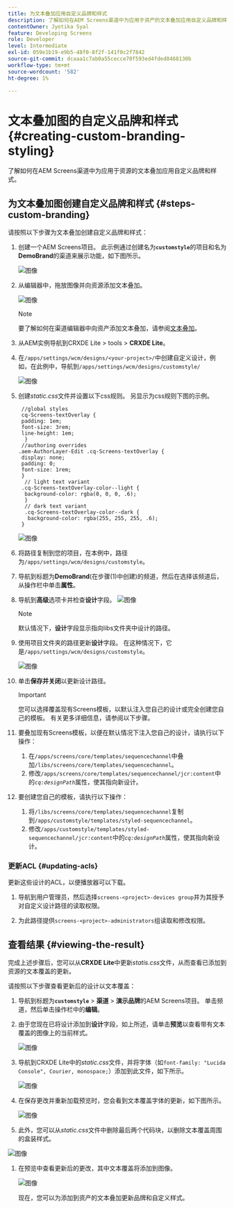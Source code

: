 ```yaml
---
title: 为文本叠加应用自定义品牌和样式
description: 了解如何在AEM Screens渠道中为应用于资产的文本叠加应用自定义品牌和样式。
contentOwner: Jyotika Syal
feature: Developing Screens
role: Developer
level: Intermediate
exl-id: 059e1b19-e9b5-48f0-8f2f-141f0c2f7842
source-git-commit: dcaaa1c7ab0a55cecce70f593ed4fded8468130b
workflow-type: tm+mt
source-wordcount: '582'
ht-degree: 1%

---
```


# 文本叠加图的自定义品牌和样式 {#creating-custom-branding-styling}

了解如何在AEM Screens渠道中为应用于资源的文本叠加应用自定义品牌和样式。

## 为文本叠加图创建自定义品牌和样式 {#steps-custom-branding}

请按照以下步骤为文本叠加创建自定义品牌和样式：

1. 创建一个AEM Screens项目。 此示例通过创建名为&#x200B;**`customstyle`**&#x200B;的项目和名为&#x200B;**DemoBrand**&#x200B;的渠道来展示功能，如下图所示。

   ![图像](/help/user-guide/assets/custom-brand/custom-brand1.png)

1. 从编辑器中，拖放图像并向资源添加文本叠加。

   ![图像](/help/user-guide/assets/custom-brand/custom-brand2.png)

   >[!NOTE]
   >要了解如何在渠道编辑器中向资产添加文本叠加，请参阅[文本叠加](/help/user-guide/text-overlay.md)。

1. 从AEM实例导航到CRXDE Lite > tools > **CRXDE Lite**。

1. 在`/apps/settings/wcm/designs/<your-project>/`中创建自定义设计，例如，在此例中，导航到`/apps/settings/wcm/designs/customstyle/`

   ![图像](/help/user-guide/assets/custom-brand/custom-brand3.png)

1. 创建&#x200B;*static.css*&#x200B;文件并设置以下css规则。 另显示为css规则下图的示例。

   ```shell
    //global styles
    cq-Screens-textOverlay {
    padding: 1em;
    font-size: 3rem;
    line-height: 1em;
     }
    //authoring overrides
   .aem-AuthorLayer-Edit .cq-Screens-textOverlay {
    display: none;
    padding: 0;
    font-size: 1rem;
    }
     // light text variant
    .cq-Screens-textOverlay-color--light {
     background-color: rgba(0, 0, 0, .6);
     }
     // dark text variant
     .cq-Screens-textOverlay-color--dark {
      background-color: rgba(255, 255, 255, .6);
    }
   ```

   ![图像](/help/user-guide/assets/custom-brand/custom-brand4.png)

1. 将路径复制到您的项目，在本例中，路径为`/apps/settings/wcm/designs/customstyle`。

1. 导航到标题为&#x200B;**DemoBrand**(在步骤(1)中创建)的频道，然后在选择该频道后，从操作栏中单击&#x200B;**属性**。

1. 导航到&#x200B;**高级**&#x200B;选项卡并检查&#x200B;**设计**字段。
   ![图像](/help/user-guide/assets/custom-brand/custom-brand5.png)

   >[!NOTE]
   >默认情况下，**设计**&#x200B;字段显示指向libs文件夹中设计的路径。

1. 使用项目文件夹的路径更新&#x200B;**设计**&#x200B;字段。 在这种情况下，它是`/apps/settings/wcm/designs/customstyle`。

   ![图像](/help/user-guide/assets/custom-brand/custom-brand6.png)

1. 单击&#x200B;**保存并关闭**&#x200B;以更新设计路径。

   >[!IMPORTANT]
   >您可以选择覆盖现有Screens模板，以默认注入您自己的设计或完全创建您自己的模板。 有关更多详细信息，请参阅以下步骤。

1. 要叠加现有Screens模板，以便在默认情况下注入您自己的设计，请执行以下操作：

   1. 在`/apps/screens/core/templates/sequencechannel`中叠加`/libs/screens/core/templates/sequencechannel`。
   1. 修改`/apps/screens/core/templates/sequencechannel/jcr:content`中的&#x200B;*`cq:designPath`*&#x200B;属性，使其指向新设计。

1. 要创建您自己的模板，请执行以下操作：
   1. 将`/libs/screens/core/templates/sequencechannel`复制到`/apps/customstyle/templates/styled-sequencechannel`。
   1. 修改`/apps/customstyle/templates/styled-sequencechannel/jcr:content`中的&#x200B;*`cq:designPath`*&#x200B;属性，使其指向新设计。


### 更新ACL {#updating-acls}

更新这些设计的ACL，以便播放器可以下载。

1. 导航到用户管理员，然后选择`screens-<project>-devices group`并为其授予对自定义设计路径的读取权限。

1. 为此路径提供`screens-<project>-administrators`组读取和修改权限。

## 查看结果 {#viewing-the-result}

完成上述步骤后，您可以从&#x200B;**CRXDE Lite**&#x200B;中更新&#x200B;*statis.css*&#x200B;文件，从而查看已添加到资源的文本覆盖的更新。

请按照以下步骤查看更新后的设计以文本覆盖：

1. 导航到标题为&#x200B;**`customstyle`** > **渠道** > **演示品牌**&#x200B;的AEM Screens项目。 单击频道，然后单击操作栏中的&#x200B;**编辑**。

1. 由于您现在已将设计添加到&#x200B;**设计**&#x200B;字段，如上所述，请单击&#x200B;**预览**&#x200B;以查看带有文本覆盖的图像上的当前样式。

   ![图像](/help/user-guide/assets/custom-brand/custom-brand7.png)

1. 导航到CRXDE Lite中的&#x200B;*static.css*&#x200B;文件，并将字体（如`font-family: "Lucida Console", Courier, monospace;`）添加到此文件，如下所示。

   ![图像](/help/user-guide/assets/custom-brand/custom-brand8.png)

1. 在保存更改并重新加载预览时，您会看到文本覆盖字体的更新，如下图所示。

   ![图像](/help/user-guide/assets/custom-brand/custom-brand9.png)

1. 此外，您可以从&#x200B;*static.css*&#x200B;文件中删除最后两个代码块，以删除文本覆盖周围的盒装样式。

![图像](/help/user-guide/assets/custom-brand/custom-brand10.png)

1. 在预览中查看更新后的更改，其中文本覆盖将添加到图像。

   ![图像](/help/user-guide/assets/custom-brand/custom-brand11.png)

   现在，您可以为添加到资产的文本叠加更新品牌和自定义样式。
